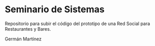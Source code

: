 # Seminario de Sistemas

Repositorio para subir el código del prototipo de una Red Social para Restaurantes y Bares.

Germán Martínez